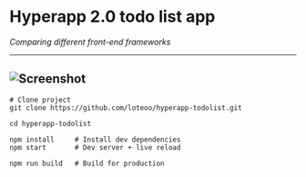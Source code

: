 # Hyperapp 2.0 todo list app
*Comparing different front-end frameworks*  


---
![Screenshot](https://raw.githubusercontent.com/loteoo/hyperapp-todolist/master/src/assets/demo.gif)
---


```
# Clone project
git clone https://github.com/loteoo/hyperapp-todolist.git

cd hyperapp-todolist

npm install     # Install dev dependencies
npm start       # Dev server + live reload
```

```
npm run build   # Build for production
```
